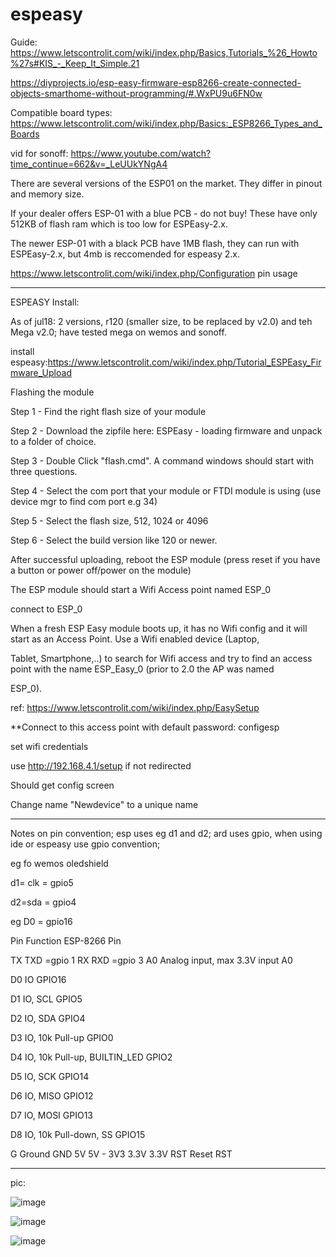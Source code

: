 # espeasy

Guide: https://www.letscontrolit.com/wiki/index.php/Basics,Tutorials_%26_Howto%27s#KIS_-_Keep_It_Simple.21

https://diyprojects.io/esp-easy-firmware-esp8266-create-connected-objects-smarthome-without-programming/#.WxPU9u6FN0w

Compatible board types: https://www.letscontrolit.com/wiki/index.php/Basics:_ESP8266_Types_and_Boards

vid for sonoff: https://www.youtube.com/watch?time_continue=662&v=_LeUUkYNgA4



There are several versions of the ESP01 on the market. They differ in pinout and memory size.

If your dealer offers ESP-01 with a blue PCB - do not buy! These have only 512KB of flash ram which is too low for ESPEasy-2.x.

The newer ESP-01 with a black PCB have 1MB flash, they can run with ESPEasy-2.x, but 4mb is reccomended for espeasy 2.x.

https://www.letscontrolit.com/wiki/index.php/Configuration  pin usage

--------------------------------------------------------------------
ESPEASY Install:

As of jul18: 2 versions, r120 (smaller size, to be replaced by v2.0) and teh Mega v2.0; have tested mega on wemos and sonoff.

install espeasy:https://www.letscontrolit.com/wiki/index.php/Tutorial_ESPEasy_Firmware_Upload

Flashing the module

Step 1 - Find the right flash size of your module

Step 2 - Download the zipfile here: ESPEasy - loading firmware and unpack to a folder of choice.

Step 3 - Double Click "flash.cmd". A command windows should start with three questions.

Step 4 - Select the com port that your module or FTDI module is using (use device mgr to find com port e.g 34)

Step 5 - Select the flash size, 512, 1024 or 4096

Step 6 - Select the build version like 120 or newer.

After successful uploading, reboot the ESP module (press reset if you have a button or power off/power on the module)

The ESP module should start a Wifi Access point named ESP_0 

connect to ESP_0



When a fresh ESP Easy module boots up, it has no Wifi config and it will start as an Access Point. Use a Wifi enabled device (Laptop, 

Tablet, Smartphone,..) to search for Wifi access and try to find an access point with the name ESP_Easy_0 (prior to 2.0 the AP was named 

ESP_0). 

ref: https://www.letscontrolit.com/wiki/index.php/EasySetup

**Connect to this access point with default password: configesp 


set wifi credentials

use http://192.168.4.1/setup if not redirected


Should get config screen


Change name "Newdevice" to a unique name


-----------------------
Notes on pin convention; esp uses eg d1 and d2; ard uses gpio, when using ide or espeasy  use gpio convention;

eg fo wemos oledshield

d1= clk = gpio5

d2=sda = gpio4 

eg D0 = gpio16


Pin	Function	ESP-8266 Pin

TX	TXD	=gpio 1
RX	RXD =gpio 3 
A0	Analog input, max 3.3V input	A0

D0	IO	GPIO16

D1	IO, SCL	GPIO5

D2	IO, SDA	GPIO4

D3	IO, 10k Pull-up	GPIO0

D4	IO, 10k Pull-up, BUILTIN_LED	GPIO2

D5	IO, SCK	GPIO14

D6	IO, MISO	GPIO12

D7	IO, MOSI	GPIO13

D8	IO, 10k Pull-down, SS	GPIO15

G	Ground	GND
5V	5V	-
3V3	3.3V	3.3V
RST	Reset	RST




---------------

pic:

![image](https://user-images.githubusercontent.com/6856411/42980656-ddd86ea2-8bc7-11e8-9639-03dd6e00fecd.jpg)

![image](https://user-images.githubusercontent.com/6856411/42979880-272bcf80-8bc4-11e8-95a9-1c4134e5956b.PNG)

![image](https://user-images.githubusercontent.com/6856411/42980669-ea6508f6-8bc7-11e8-9373-7da8a5740b1b.jpg)
